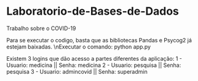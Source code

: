 # Laboratorio-de-Bases-de-Dados
Trabalho sobre o COVID-19

Para se executar o codigo, basta que as bibliotecas Pandas e Psycog2 já estejam baixadas.
\nExecutar o comando:
  python app.py
  
Existem 3 logins que dão acesso a partes diferentes da aplicação:
1 - Usuario: medicina || Senha: medicina
2 - Usuario: pesquisa || Senha: pesquisa
3 - Usuario: admincovid || Senha: superadmin
